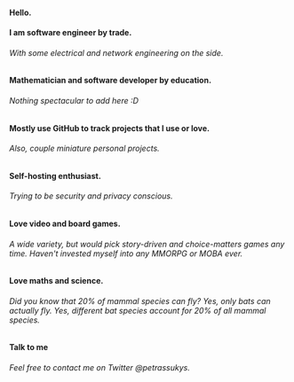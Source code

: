 #### Hello.

#### I am software engineer by trade.
###### With some electrical and network engineering on the side. 

#### Mathematician and software developer by education.
###### Nothing spectacular to add here :D

#### Mostly use GitHub to track projects that I use or love.
###### Also, couple miniature personal projects.

#### Self-hosting enthusiast.
###### Trying to be security and privacy conscious. 

#### Love video and board games.
###### A wide variety, but would pick story-driven and choice-matters games any time. Haven't invested myself into any MMORPG or MOBA ever.

#### Love maths and science.
###### Did you know that 20% of mammal species can fly? Yes, only bats can actually fly. Yes, different bat species account for 20% of all mammal species.

#### Talk to me
###### Feel free to contact me on Twitter @petrassukys.
